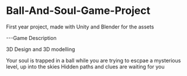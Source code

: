 # Ball-And-Soul-Game-Project
First year project, made with Unity and Blender for the assets

---Game Description

3D Design and 3D modelling

Your soul is trapped in a ball while you are trying to escpae a mysterious level, up into the skies
Hidden paths and clues are waiting for you
